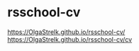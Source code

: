# rsschool-cv
https://OlgaStrelk.github.io/rsschool-cv/
https://OlgaStrelk.github.io/rsschool-cv/cv
